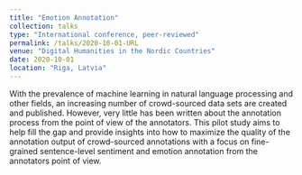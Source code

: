 ```yaml
---
title: "Emotion Annotation"
collection: talks
type: "International conference, peer-reviewed"
permalink: /talks/2020-10-01-URL
venue: "Digital Humanities in the Nordic Countries"
date: 2020-10-01
location: "Riga, Latvia"
---
```


With the prevalence of machine learning in natural language processing and other fields, an increasing number of crowd-sourced data sets are created and published. However, very little has been written about the annotation process from the point of view of the annotators. This pilot study aims to help fill the gap and provide insights into how to maximize the quality of the annotation output of crowd-sourced annotations with a focus on fine-grained sentence-level sentiment and emotion annotation from the annotators point of view. 
